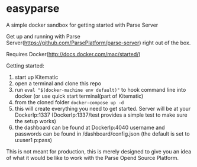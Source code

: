 # easyparse
A simple docker sandbox for getting started with Parse Server 

Get up and running with Parse Server(https://github.com/ParsePlatform/parse-server) right out of the box.

Requires Docker(http://docs.docker.com/mac/started/)

Getting started:
<ol>
<li>start up Kitematic</li>
<li>open a terminal and clone this repo</li>
<li>run <code>eval "$(docker-machine env default)"</code> to hook command line into docker (or use quick start terminal(part of Kitematic)</li>
<li>from the cloned folder <code>docker-compose up -d </code>
<li>this will create everything you need to get started. Server will be at your DockerIp:1337 (DockerIp:1337/test provides a simple test to make sure the setup works)
<li>the dashboard can be found at DockerIp:4040 username and passwords can be found in /dashboard/config.json (the default is set to u:user1 p:pass)
</ol>

This is not meant for production, this is merely designed to give you an idea of what it would be like to work with the Parse Opend Source Platform. 
